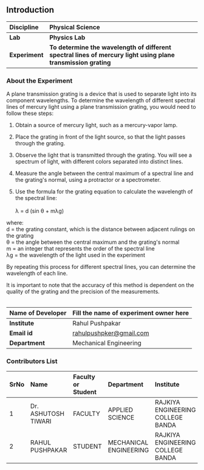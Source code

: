 ## Introduction


<b>Discipline | <b>Physical Science
:--|:--|
<b> Lab | <b> Physics Lab
<b> Experiment|     <b> To determine the wavelength of different spectral lines of mercury light using plane transmission grating

### About the Experiment 

A plane transmission grating is a device that is used to separate light into its component wavelengths. To determine the wavelength of different spectral lines of mercury light using a plane transmission grating, you would need to follow these steps:

1. Obtain a source of mercury light, such as a mercury-vapor lamp.<br>

2. Place the grating in front of the light source, so that the light passes through the grating.<br>

3. Observe the light that is transmitted through the grating. You will see a spectrum of light, with different colors separated into distinct lines.<br>

4. Measure the angle between the central maximum of a spectral line and the grating's normal, using a protractor or a spectrometer.<br>

5. Use the formula for the grating equation to calculate the wavelength of the spectral line:<br><br>
                      λ = d (sin θ + mλg)

where:<br>
d = the grating constant, which is the distance between adjacent rulings on the grating<br>
θ = the angle between the central maximum and the grating's normal<br>
m = an integer that represents the order of the spectral line<br>
λg = the wavelength of the light used in the experiment<br>

By repeating this process for different spectral lines, you can determine the wavelength of each line.

It is important to note that the accuracy of this method is dependent on the quality of the grating and the precision of the measurements.<br><br>

<b>Name of Developer | <b> Fill the name of experiment owner here 
:--|:--|
<b> Institute | Rahul Pushpakar<b>  
<b> Email id|     rahulpushpker@gmail.com<b>  
<b> Department |  Mechanical Engineering

### Contributors List

SrNo | Name | Faculty or Student | Department| Institute | Email id
:--|:--|:--|:--|:--|:--|
1 | Dr. ASHUTOSH TIWARI | FACULTY | APPLIED SCIENCE | RAJKIYA ENGINEERING COLLEGE BANDA | ashutosh.tiwari@recbanda.ac.in
2 | RAHUL PUSHPAKAR | STUDENT | MECHANICAL ENGINEERING | RAJKIYA ENGINEERING COLLEGE BANDA | rahulpushpker@gmail.com
